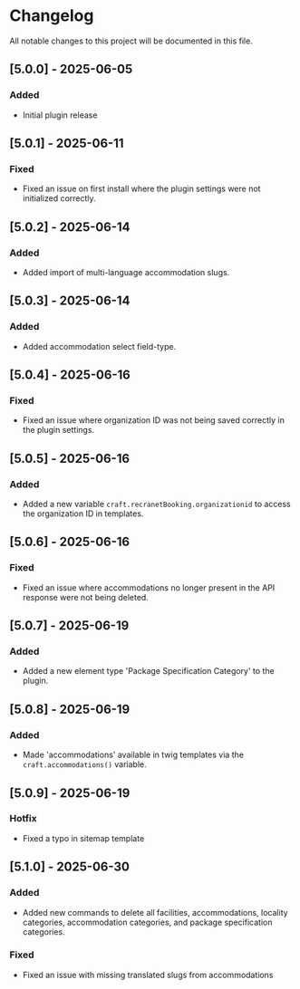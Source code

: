 # Changelog

All notable changes to this project will be documented in this file.

## [5.0.0] - 2025-06-05
### Added
- Initial plugin release

## [5.0.1] - 2025-06-11
### Fixed
- Fixed an issue on first install where the plugin settings were not initialized correctly.

## [5.0.2] - 2025-06-14
### Added
- Added import of multi-language accommodation slugs.

## [5.0.3] - 2025-06-14
### Added
- Added accommodation select field-type.

## [5.0.4] - 2025-06-16
### Fixed
- Fixed an issue where organization ID was not being saved correctly in the plugin settings.

## [5.0.5] - 2025-06-16
### Added
- Added a new variable `craft.recranetBooking.organizationid` to access the organization ID in templates.

## [5.0.6] - 2025-06-16
### Fixed
- Fixed an issue where accommodations no longer present in the API response were not being deleted.

## [5.0.7] - 2025-06-19
### Added
- Added a new element type 'Package Specification Category' to the plugin.

## [5.0.8] - 2025-06-19
### Added
- Made 'accommodations' available in twig templates via the `craft.accommodations()` variable.

## [5.0.9] - 2025-06-19
### Hotfix
- Fixed a typo in sitemap template

## [5.1.0] - 2025-06-30
### Added
- Added new commands to delete all facilities, accommodations, locality categories, accommodation categories, and package specification categories.
### Fixed
- Fixed an issue with missing translated slugs from accommodations